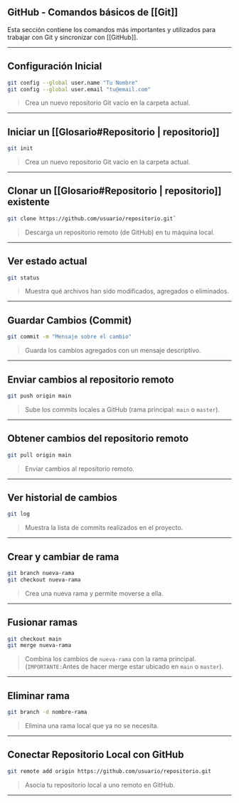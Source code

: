
## **GitHub - Comandos básicos de [[Git]]**

Esta sección contiene los comandos más importantes y utilizados para trabajar con Git y sincronizar con [[GitHub]].

---

##  **Configuración Inicial**

```bash
git config --global user.name "Tu Nombre"
git config --global user.email "tu@email.com"
```
> Crea un nuevo repositorio Git vacío en la carpeta actual.

---

## **Iniciar un [[Glosario#Repositorio | repositorio]]**

```bash
git init
```
> Crea un nuevo repositorio Git vacío en la carpeta actual.
---

## **Clonar un [[Glosario#Repositorio | repositorio]] existente**

```bash
git clone https://github.com/usuario/repositorio.git`
```
> Descarga un repositorio remoto (de GitHub) en tu máquina local.

---

## **Ver estado actual**

```bash
git status
```
> Muestra qué archivos han sido modificados, agregados o eliminados.

---

## **Guardar Cambios (Commit)**

```bash
git commit -m "Mensaje sobre el cambio"
```
> Guarda los cambios agregados con un mensaje descriptivo.

---

## **Enviar cambios al repositorio remoto**

```bash
git push origin main
```
> Sube los commits locales a GitHub (rama principal: `main` o `master`).

---

## **Obtener cambios del repositorio remoto**

```bash
git pull origin main
```
> Enviar cambios al repositorio remoto.

---

## **Ver historial de cambios**

```bash
git log
```
> Muestra la lista de commits realizados en el proyecto.

---

## **Crear y cambiar de rama**

```bash
git branch nueva-rama
git checkout nueva-rama
```
> Crea una nueva rama y permite moverse a ella.

---

## **Fusionar ramas**

```bash
git checkout main
git merge nueva-rama
```
> Combina los cambios de `nueva-rama` con la rama principal.(`IMPORTANTE:`Antes de hacer merge estar ubicado en `main` o `master`).

---

## **Eliminar rama**

```bash
git branch -d nombre-rama
```
> Elimina una rama local que ya no se necesita.

---

## **Conectar Repositorio Local con GitHub**

```bash
git remote add origin https://github.com/usuario/repositorio.git
```
>  Asocia tu repositorio local a uno remoto en GitHub.

---
